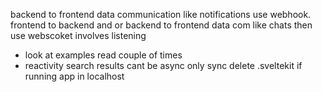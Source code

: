 backend to frontend data communication like notifications use webhook.
frontend to backend and or backend to frontend data com like chats then use webscoket
involves listening
- look at examples read couple of times
- reactivity search results cant be async only sync
delete .sveltekit if running app in localhost
